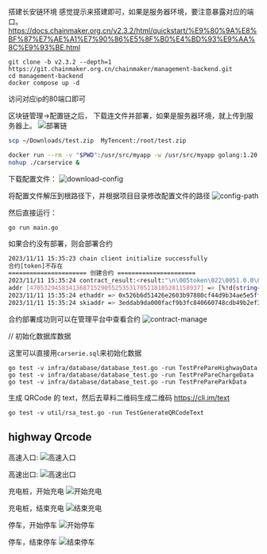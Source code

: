搭建长安链环境
感觉提示来搭建即可，如果是服务器环境，要注意暴露对应的端口。
https://docs.chainmaker.org.cn/v2.3.2/html/quickstart/%E9%80%9A%E8%BF%87%E7%AE%A1%E7%90%86%E5%8F%B0%E4%BD%93%E9%AA%8C%E9%93%BE.html

```
git clone -b v2.3.2 --depth=1 https://git.chainmaker.org.cn/chainmaker/management-backend.git
cd management-backend
docker compose up -d
```
访问对应ip的80端口即可

区块链管理->配置链之后，
下载连文件并部署，如果是服务器环境，就上传到服务器上。
![部署链](images/chain.png)
```bash
scp ~/Downloads/test.zip  MyTencent:/root/test.zip
```



```bash
docker run --rm -v "$PWD":/usr/src/myapp -w /usr/src/myapp golang:1.20 bash -c 'go env -w GO111MODULE=on && go env -w GOPROXY=https://goproxy.cn,direct && go build -v'
nohup ./carservice &
```

下载配置文件：
![download-config](images/download-config.png)

将配置文件解压到根路径下，并根据项目目录修改配置文件的路径
![config-path](images/config-path.png)

然后直接运行：

```golang
go run main.go
```

如果合约没有部署，则会部署合约

```bash
2023/11/11 15:35:23 chain client initialize successfully
合约[token]不存在
====================== 创建合约 ======================
2023/11/11 15:35:24 contract_result:<result:"\n\005token\022\0051.0.0\030\005*\226\001\n\nTestCMorg1\020\001\032 \357\377\010\250\271\243\2570\017\201\350\367\221\311\261\177\200\211\017;g\337M,\226\0243\222!:\364\305\"\033cmtestuser1.sign.TestCMorg1*\005ADMIN2@3eddab9da000facf9b3fc840660748cdb49b2ef303c995853bf6f3a2d18945112(6795f86e288bc16c31d22f9ea23955224121d74d" gas_used:1061794 contract_event:<topic:"ddf252ad1be2c89b69c2b068fc378daa952ba7f163c4a11628f55a4df523b3ef" tx_id:"17968157d5691844ca5656f4803126714e7174eb62be44c3b2cc0b211c7bc54e" contract_name:"token" contract_version:"1.0.0" event_data:"0000000000000000000000000000000000000000000000000000000000000000" event_data:"0000000000000000000000000000000000000000000000000000000000000000" event_data:"000000000000000000000000000000000000000000000000016345785d8a0000" > > tx_id:"17968157d5691844ca5656f4803126714e7174eb62be44c3b2cc0b211c7bc54e" tx_timestamp:1699688123 tx_block_height:2
addr [470532945834136871529055253531705118185281158937] => [%!d(string=0)]
2023/11/11 15:35:24 ethaddr => 0x526b6d51426e2603b97880cf44d9b34ae5e5ff19
2023/11/11 15:35:24 skiaddr => 3eddab9da000facf9b3fc840660748cdb49b2ef303c995853bf6f3a2d1894511

```

合约部署成功则可以在管理平台中查看合约
![contract-manage](images/contract-manage.png)

// 初始化数据库数据

这里可以直接用`carserie.sql`来初始化数据

```
go test -v infra/database/database_test.go -run TestPrePareHighwayData
go test -v infra/database/database_test.go -run TestPrePareChargeData
go test -v infra/database/database_test.go -run TestPrePareParkData
```

生成 QRCode 的 text，然后去草料二维码生成二维码
https://cli.im/text

```
go test -v util/rsa_test.go -run TestGenerateQRCodeText
```

## highway Qrcode

高速入口:
![高速入口](images/car_highway_start.png)

高速出口:
![高速出口](images/car_highway_end.png)

充电桩，开始充电
![开始充电](images/car_charge_start.png)

充电桩，结束充电
![结束充电](images/car_charge_end.png)

停车，开始停车
![开始停车](images/car_park_start.png)

停车，结束停车
![结束停车](images/car_park_end.png)

